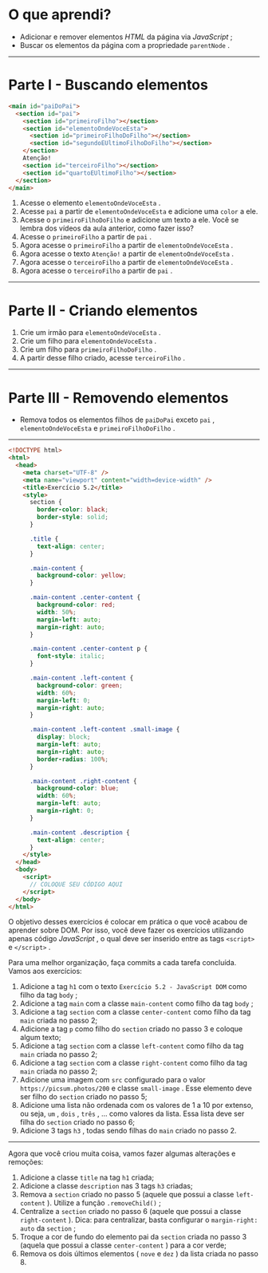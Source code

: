 # O que aprendi?

- Adicionar e remover elementos *HTML* da página via *JavaScript* ;
- Buscar os elementos da página com a propriedade `parentNode` .

------

# Parte I - Buscando elementos

```html
<main id="paiDoPai">
  <section id="pai">
    <section id="primeiroFilho"></section>
    <section id="elementoOndeVoceEsta">
      <section id="primeiroFilhoDoFilho"></section>
      <section id="segundoEUltimoFilhoDoFilho"></section>
    </section>
    Atenção!
    <section id="terceiroFilho"></section>
    <section id="quartoEUltimoFilho"></section>
  </section>
</main>
```

1. Acesse o elemento `elementoOndeVoceEsta` .
2. Acesse `pai` a partir de `elementoOndeVoceEsta` e adicione uma `color` a ele.
3. Acesse o `primeiroFilhoDoFilho` e adicione um texto a ele. Você se lembra dos vídeos da aula anterior, como fazer isso?
4. Acesse o `primeiroFilho` a partir de `pai` .
5. Agora acesse o `primeiroFilho` a partir de `elementoOndeVoceEsta` .
6. Agora acesse o texto `Atenção!` a partir de `elementoOndeVoceEsta` .
7. Agora acesse o `terceiroFilho` a partir de `elementoOndeVoceEsta` .
8. Agora acesse o `terceiroFilho` a partir de `pai` .

------

# Parte II - Criando elementos

1. Crie um irmão para `elementoOndeVoceEsta` .
2. Crie um filho para `elementoOndeVoceEsta` .
3. Crie um filho para `primeiroFilhoDoFilho` .
4. A partir desse filho criado, acesse `terceiroFilho` .

------

# Parte III - Removendo elementos

- Remova todos os elementos filhos de `paiDoPai` exceto `pai` , `elementoOndeVoceEsta` e `primeiroFilhoDoFilho` .

------

```html
<!DOCTYPE html>
<html>
  <head>
    <meta charset="UTF-8" />
    <meta name="viewport" content="width=device-width" />
    <title>Exercício 5.2</title>
    <style>
      section {
        border-color: black;
        border-style: solid;
      }

      .title {
        text-align: center;
      }

      .main-content {
        background-color: yellow;
      }

      .main-content .center-content {
        background-color: red;
        width: 50%;
        margin-left: auto;
        margin-right: auto;
      }

      .main-content .center-content p {
        font-style: italic;
      }

      .main-content .left-content {
        background-color: green;
        width: 60%;
        margin-left: 0;
        margin-right: auto;
      }

      .main-content .left-content .small-image {
        display: block;
        margin-left: auto;
        margin-right: auto;
        border-radius: 100%;
      }

      .main-content .right-content {
        background-color: blue;
        width: 60%;
        margin-left: auto;
        margin-right: 0;
      }

      .main-content .description {
        text-align: center;
      }
    </style>
  </head>
  <body>
    <script>
      // COLOQUE SEU CÓDIGO AQUI
    </script>
  </body>
</html>
```

O objetivo desses exercícios é colocar em prática o que você acabou de aprender sobre DOM. Por isso, você deve fazer os exercícios utilizando apenas código *JavaScript* , o qual deve ser inserido entre as tags `<script>` e `</script>` .

Para uma melhor organização, faça commits a cada tarefa concluída. Vamos aos exercícios:

1. Adicione a tag `h1` com o texto `Exercício 5.2 - JavaScript DOM` como filho da tag `body` ;
2. Adicione a tag `main` com a classe `main-content` como filho da tag `body` ;
3. Adicione a tag `section` com a classe `center-content` como filho da tag `main` criada no passo 2;
4. Adicione a tag `p` como filho do `section` criado no passo 3 e coloque algum texto;
5. Adicione a tag `section` com a classe `left-content` como filho da tag `main` criada no passo 2;
6. Adicione a tag `section` com a classe `right-content` como filho da tag `main` criada no passo 2;
7. Adicione uma imagem com `src` configurado para o valor `https://picsum.photos/200` e classe `small-image` . Esse elemento deve ser filho do `section` criado no passo 5;
8. Adicione uma lista não ordenada com os valores de 1 a 10 por extenso, ou seja, `um` , `dois` , `três` , ... como valores da lista. Essa lista deve ser filha do `section` criado no passo 6;
9. Adicione 3 tags `h3` , todas sendo filhas do `main` criado no passo 2.

------

Agora que você criou muita coisa, vamos fazer algumas alterações e remoções:

1. Adicione a classe `title` na tag `h1` criada;
2. Adicione a classe `description` nas 3 tags `h3` criadas;
3. Remova a `section` criado no passo 5 (aquele que possui a classe `left-content` ). Utilize a função `.removeChild()` ;
4. Centralize a `section` criado no passo 6 (aquele que possui a classe `right-content` ). Dica: para centralizar, basta configurar o `margin-right: auto` da `section` ;
5. Troque a cor de fundo do elemento pai da `section` criada no passo 3 (aquela que possui a classe `center-content` ) para a cor verde;
6. Remova os dois últimos elementos ( `nove` e `dez` ) da lista criada no passo 8.